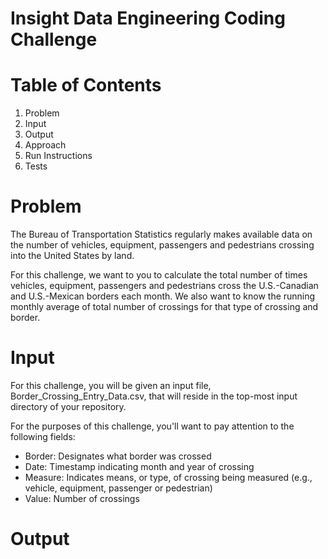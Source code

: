 # Insight Data Engineering Coding Challenge
# Table of Contents
1. Problem
2. Input
3. Output
4. Approach
5. Run Instructions
6. Tests

# Problem

The Bureau of Transportation Statistics regularly makes available data on the number of vehicles, equipment, passengers and pedestrians crossing into the United States by land.

For this challenge, we want to you to calculate the total number of times vehicles, equipment, passengers and pedestrians cross the U.S.-Canadian and U.S.-Mexican borders each month. We also want to know the running monthly average of total number of crossings for that type of crossing and border.

# Input

For this challenge, you will be given an input file, Border_Crossing_Entry_Data.csv, that will reside in the top-most input directory of your repository.

For the purposes of this challenge, you'll want to pay attention to the following fields:

- Border: Designates what border was crossed
- Date: Timestamp indicating month and year of crossing
- Measure: Indicates means, or type, of crossing being measured (e.g., vehicle, equipment, passenger or pedestrian)
- Value: Number of crossings

# Output

